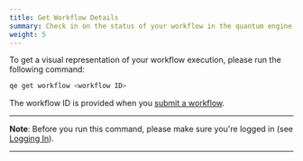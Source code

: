 ```yaml
---
title: Get Workflow Details
summary: Check in on the status of your workflow in the quantum engine
weight: 5
---
```


To get a visual representation of your workflow execution, please run the following command:

```Bash
qe get workflow <workflow ID>
```

The workflow ID is provided when you [submit a workflow](../workflow-submission/).

___
**Note**: Before you run this command, please make sure you're logged in (see [Logging In](../logging-in)).
___
